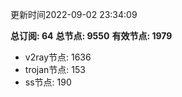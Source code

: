 更新时间2022-09-02 23:34:09

**总订阅: 64**
**总节点: 9550**
**有效节点: 1979**
- v2ray节点: 1636
- trojan节点: 153
- ss节点: 190
